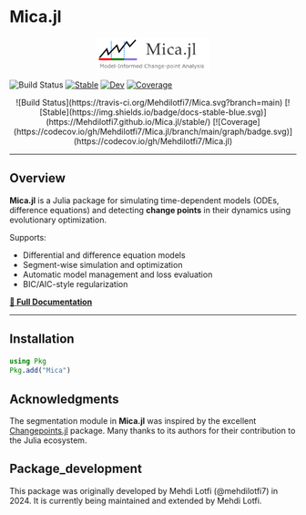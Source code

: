 # Mica.jl

<p align="center">
<img src="images/mocha3.png" width="200" />
</p>

<p align="center">

   ![Build Status](https://travis-ci.org/Mehdilotfi7/Mica.svg?branch=main)
   [![Stable](https://img.shields.io/badge/docs-stable-blue.svg)](https://Mehdilotfi7.github.io/Mica.jl/stable/)
   [![Dev](https://img.shields.io/badge/docs-dev-blue.svg)](https://Mehdilotfi7.github.io/Mica.jl/dev/)
   [![Coverage](https://codecov.io/gh/Mehdilotfi7/Mica.jl/branch/main/graph/badge.svg)](https://codecov.io/gh/Mehdilotfi7/Mica.jl)

</p>

<p align="center">
![Build Status](https://travis-ci.org/Mehdilotfi7/Mica.svg?branch=main)
[![Stable](https://img.shields.io/badge/docs-stable-blue.svg)](https://Mehdilotfi7.github.io/Mica.jl/stable/)
[![Coverage](https://codecov.io/gh/Mehdilotfi7/Mica.jl/branch/main/graph/badge.svg)](https://codecov.io/gh/Mehdilotfi7/Mica.jl)
</p>

---

## Overview

**Mica.jl** is a Julia package for simulating time-dependent models (ODEs, difference equations) and detecting **change points** in their dynamics using evolutionary optimization.

Supports:
- Differential and difference equation models
- Segment-wise simulation and optimization
- Automatic model management and loss evaluation
- BIC/AIC-style regularization

 **[📘 Full Documentation](https://changepointdetection.com/)**

---

## Installation

```julia
using Pkg
Pkg.add("Mica")
```

## Acknowledgments

The segmentation module in **Mica.jl** was inspired by the excellent 
[Changepoints.jl](https://github.com/STOR-i/Changepoints.jl) package. 
Many thanks to its authors for their contribution to the Julia ecosystem.


## Package_development
This package was originally developed by Mehdi Lotfi (@mehdilotfi7) in 2024. It is currently being maintained and extended by Mehdi Lotfi.
